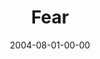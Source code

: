 ---
layout: message
category: message
series: "VIRUS"
title: "Fear"
date: 2004-08-01-00-00
message_id: 160
audio: "http://s3.amazonaws.com/crossroads-media/media/legacy/mp3/VIRUS_05_07-31-04_Fear.mp3"
audio-duration: "38:44"
explicit: "N"
---
